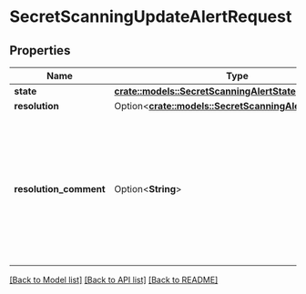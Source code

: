 # SecretScanningUpdateAlertRequest

## Properties

Name | Type | Description | Notes
------------ | ------------- | ------------- | -------------
**state** | [**crate::models::SecretScanningAlertState**](secret-scanning-alert-state.md) |  | 
**resolution** | Option<[**crate::models::SecretScanningAlertResolution**](secret-scanning-alert-resolution.md)> |  | [optional]
**resolution_comment** | Option<**String**> | An optional comment when closing an alert. Cannot be updated or deleted. Must be `null` when changing `state` to `open`. | [optional]

[[Back to Model list]](../README.md#documentation-for-models) [[Back to API list]](../README.md#documentation-for-api-endpoints) [[Back to README]](../README.md)


